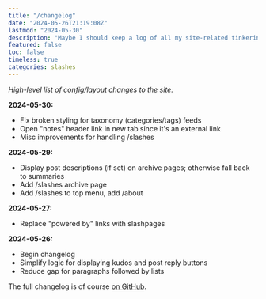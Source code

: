 ```yaml
---
title: "/changelog"
date: "2024-05-26T21:19:08Z"
lastmod: "2024-05-30"
description: "Maybe I should keep a log of all my site-related tinkering?"
featured: false
toc: false
timeless: true
categories: slashes
---
```

*High-level list of config/layout changes to the site.*

**2024-05-30:**
- Fix broken styling for taxonomy (categories/tags) feeds
- Open "notes" header link in new tab since it's an external link
- Misc improvements for handling /slashes

**2024-05-29:**
- Display post descriptions (if set) on archive pages; otherwise fall back to summaries
- Add /slashes archive page
- Add /slashes to top menu, add /about

**2024-05-27:**
- Replace "powered by" links with slashpages

**2024-05-26:**
- Begin changelog
- Simplify logic for displaying kudos and post reply buttons
- Reduce gap for paragraphs followed by lists

The full changelog is of course [on GitHub](https://github.com/jbowdre/runtimeterror/commits/main/).